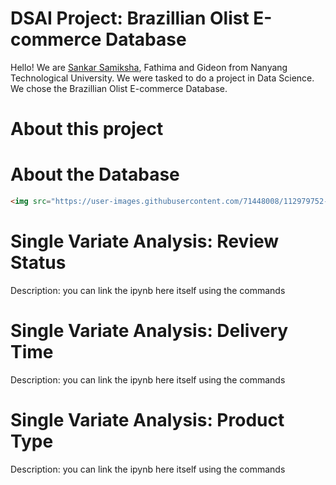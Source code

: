 # DSAI Project: Brazillian Olist E-commerce Database
Hello! We are [Sankar Samiksha](https://github.com/S-Samiksha), Fathima and Gideon from Nanyang Technological University. We were tasked to do a project in Data Science. We chose the Brazillian Olist E-commerce Database. 

# About this project

# About the Database
```HTML
<img src="https://user-images.githubusercontent.com/71448008/112979752-93bc3980-918b-11eb-95a6-b59705bf1da2.png" alt="drawing" width="200"/>
```

# Single Variate Analysis: Review Status 
Description: you can link the ipynb here itself using the commands 

# Single Variate Analysis: Delivery Time 
Description: you can link the ipynb here itself using the commands 

# Single Variate Analysis: Product Type 
Description: you can link the ipynb here itself using the commands 
